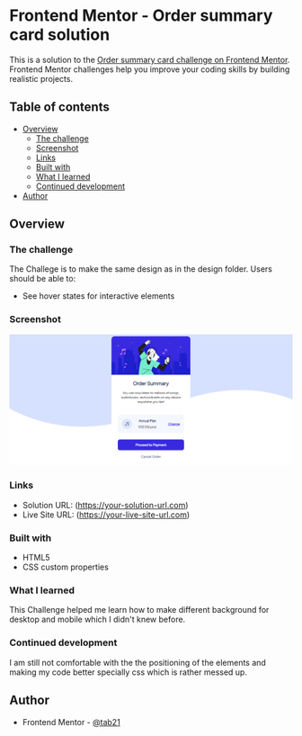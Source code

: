 # Frontend Mentor - Order summary card solution

This is a solution to the [Order summary card challenge on Frontend Mentor](https://www.frontendmentor.io/challenges/order-summary-component-QlPmajDUj). Frontend Mentor challenges help you improve your coding skills by building realistic projects. 

## Table of contents

- [Overview](#overview)
  - [The challenge](#the-challenge)
  - [Screenshot](#screenshot)
  - [Links](#links)
  - [Built with](#built-with)
  - [What I learned](#what-i-learned)
  - [Continued development](#continued-development)
- [Author](#author)


## Overview

### The challenge
The Challege is to make the same design as in the design folder.
Users should be able to:
- See hover states for interactive elements

### Screenshot
![](images/ss.png)

### Links
- Solution URL: (https://your-solution-url.com)
- Live Site URL: (https://your-live-site-url.com)

### Built with
- HTML5
- CSS custom properties

### What I learned
This Challenge helped me learn how to make different background for desktop and mobile which I didn't knew before.

### Continued development
I am still not comfortable with the the positioning of the elements and making my code better specially css which is rather messed up.

## Author
- Frontend Mentor - [@tab21](https://www.frontendmentor.io/profile/tab21)